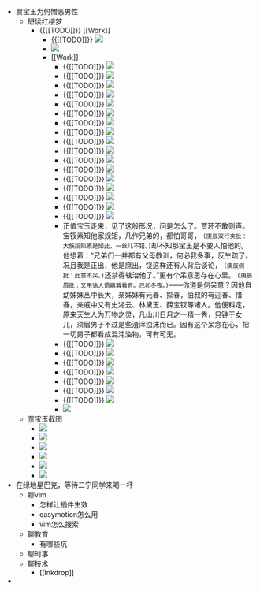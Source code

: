 - 贾宝玉为何憎恶男性
    - 研读红楼梦
        - {{[[TODO]]}} [[Work]]
            - {{[[TODO]]}} ![](https://firebasestorage.googleapis.com/v0/b/firescript-577a2.appspot.com/o/imgs%2Fapp%2Fhaozhongwen%2F6NOg2sS28p.png?alt=media&token=a41522f7-6cec-4249-aefc-7878abcdbf77)
            - ![](https://firebasestorage.googleapis.com/v0/b/firescript-577a2.appspot.com/o/imgs%2Fapp%2Fhaozhongwen%2FvYXetkifOB.png?alt=media&token=5fe8511a-1479-42d8-81f9-ba564c300137)
            - [[Work]]
                - {{[[TODO]]}} ![](https://firebasestorage.googleapis.com/v0/b/firescript-577a2.appspot.com/o/imgs%2Fapp%2Fhaozhongwen%2FXVpiKAbW62.png?alt=media&token=97186510-e1ce-48af-aa1d-2fa368b93993)
                - {{[[TODO]]}} ![](https://firebasestorage.googleapis.com/v0/b/firescript-577a2.appspot.com/o/imgs%2Fapp%2Fhaozhongwen%2FFO6K65CfqJ.png?alt=media&token=c4e24ab5-c8b6-412f-b4a9-d0653adb0825)
                - {{[[TODO]]}} ![](https://firebasestorage.googleapis.com/v0/b/firescript-577a2.appspot.com/o/imgs%2Fapp%2Fhaozhongwen%2F-CCIQ6FKNP.png?alt=media&token=d8b96159-358a-4ccb-8a84-83f1dbd23b1f)
                - {{[[TODO]]}} ![](https://firebasestorage.googleapis.com/v0/b/firescript-577a2.appspot.com/o/imgs%2Fapp%2Fhaozhongwen%2FwPEvlxa0cN.png?alt=media&token=308e8d26-c2b1-4279-9253-585853cbe857)
                - {{[[TODO]]}} ![](https://firebasestorage.googleapis.com/v0/b/firescript-577a2.appspot.com/o/imgs%2Fapp%2Fhaozhongwen%2FiPnJ3qMoQW.png?alt=media&token=fc2f2586-6269-4f27-ad41-f17649006784)
                - {{[[TODO]]}} ![](https://firebasestorage.googleapis.com/v0/b/firescript-577a2.appspot.com/o/imgs%2Fapp%2Fhaozhongwen%2FveAX4jHO68.png?alt=media&token=8f1c9c70-ceac-43ee-af38-7a2b67c1973c)
                - {{[[TODO]]}} ![](https://firebasestorage.googleapis.com/v0/b/firescript-577a2.appspot.com/o/imgs%2Fapp%2Fhaozhongwen%2FpkGG4ETc4Q.png?alt=media&token=87172ca0-2b53-46e4-ab75-e1f83379b3f5)
                - {{[[TODO]]}} ![](https://firebasestorage.googleapis.com/v0/b/firescript-577a2.appspot.com/o/imgs%2Fapp%2Fhaozhongwen%2F86bEkhvUG_.png?alt=media&token=ee198307-92ff-4370-b954-3c5fbbf6664f)
                - {{[[TODO]]}} ![](https://firebasestorage.googleapis.com/v0/b/firescript-577a2.appspot.com/o/imgs%2Fapp%2Fhaozhongwen%2FOBLatOt1Rv.png?alt=media&token=3ebaa81e-2028-4884-9f14-0b1bb93d7bcf)
                - {{[[TODO]]}} ![](https://firebasestorage.googleapis.com/v0/b/firescript-577a2.appspot.com/o/imgs%2Fapp%2Fhaozhongwen%2FZRkOEvu996.png?alt=media&token=a33ae60e-15ce-4493-8009-532f60db43d0)
                - {{[[TODO]]}} ![](https://firebasestorage.googleapis.com/v0/b/firescript-577a2.appspot.com/o/imgs%2Fapp%2Fhaozhongwen%2FtcmizbUeYU.png?alt=media&token=f5637b57-4dfa-4a5a-9b51-d8645acb6fa3)
                - {{[[TODO]]}} ![](https://firebasestorage.googleapis.com/v0/b/firescript-577a2.appspot.com/o/imgs%2Fapp%2Fhaozhongwen%2FLoGN2Ib-GO.png?alt=media&token=57581094-dd88-447a-bd61-dbfbc837a5f0)
                - {{[[TODO]]}} ![](https://firebasestorage.googleapis.com/v0/b/firescript-577a2.appspot.com/o/imgs%2Fapp%2Fhaozhongwen%2FM6T87t5nMw.png?alt=media&token=681f4396-73b5-48e2-8262-2cb20b82748e)
                - {{[[TODO]]}} ![](https://firebasestorage.googleapis.com/v0/b/firescript-577a2.appspot.com/o/imgs%2Fapp%2Fhaozhongwen%2FZ2RDienh0v.png?alt=media&token=8e076695-ed44-44d6-a4d2-874ab29f1847)
                - {{[[TODO]]}} ![](https://firebasestorage.googleapis.com/v0/b/firescript-577a2.appspot.com/o/imgs%2Fapp%2Fhaozhongwen%2FN7XMyFxfAz.png?alt=media&token=d76bdb98-0941-40bd-b68e-1ec0a9771a5f)
                - {{[[TODO]]}} ![](https://firebasestorage.googleapis.com/v0/b/firescript-577a2.appspot.com/o/imgs%2Fapp%2Fhaozhongwen%2Fq0pWnlvNHh.png?alt=media&token=3073441f-33b1-498a-818e-12057df8b329)
                - {{[[TODO]]}} ![](https://firebasestorage.googleapis.com/v0/b/firescript-577a2.appspot.com/o/imgs%2Fapp%2Fhaozhongwen%2F1WXOp5AJto.png?alt=media&token=a1c3faaf-06ec-4e90-8ece-33389bc3dce8)
                - 正值宝玉走来，见了这般形况，问是怎么了。贾环不敢则声。宝钗素知他家规矩，凡作兄弟的，都怕哥哥， ```(庚辰双行夹批：大族规矩原是如此，一丝儿不错。)```却不知那宝玉是不要人怕他的。他想着：“兄弟们一并都有父母教训，何必我多事，反生疏了。况且我是正出，他是庶出，饶这样还有人背后谈论， ```(庚辰侧批：此意不呆。)```还禁得辖治他了。”更有个呆意思存在心里。 ```(庚辰眉批：又用讳人语瞒着看官。己卯冬夜。)```――你道是何呆意？因他自幼姊妹丛中长大，亲姊妹有元春、探春，伯叔的有迎春、惜春，亲戚中又有史湘云、林黛玉、薛宝钗等诸人。他便料定，原来天生人为万物之灵，凡山川日月之一精一秀，只钟于女儿，须眉男子不过是些渣滓浊沫而已。因有这个呆念在心，把一切男子都看成混沌浊物，可有可无。
                - {{[[TODO]]}} ![](https://firebasestorage.googleapis.com/v0/b/firescript-577a2.appspot.com/o/imgs%2Fapp%2Fhaozhongwen%2F_T80wxJ4Xx.png?alt=media&token=80bd7e50-f253-4951-8686-3058ee1b6f91)
                - {{[[TODO]]}} ![](https://firebasestorage.googleapis.com/v0/b/firescript-577a2.appspot.com/o/imgs%2Fapp%2Fhaozhongwen%2FRxf3kFYwAi.png?alt=media&token=c4aab45a-3c2b-4c76-a746-56a79ea73fe9)
                - {{[[TODO]]}} ![](https://firebasestorage.googleapis.com/v0/b/firescript-577a2.appspot.com/o/imgs%2Fapp%2Fhaozhongwen%2FqsXRgKpIPP.png?alt=media&token=325df4e8-9aea-4704-9b8d-2053f0c9643a)
                - {{[[TODO]]}} ![](https://firebasestorage.googleapis.com/v0/b/firescript-577a2.appspot.com/o/imgs%2Fapp%2Fhaozhongwen%2FN4-MqaBIUr.png?alt=media&token=f156c12b-6906-414c-b032-f0196e35aaa0)
                - {{[[TODO]]}} ![](https://firebasestorage.googleapis.com/v0/b/firescript-577a2.appspot.com/o/imgs%2Fapp%2Fhaozhongwen%2F0VS9-nqwyP.png?alt=media&token=b9a1ad42-5dcb-4fde-9369-8c2bfb8f6046)
                - {{[[TODO]]}} ![](https://firebasestorage.googleapis.com/v0/b/firescript-577a2.appspot.com/o/imgs%2Fapp%2Fhaozhongwen%2FUNp30gFIGc.png?alt=media&token=ca3b8b52-87d4-4d20-aec9-eb1cbe994037)
                - {{[[TODO]]}} ![](https://firebasestorage.googleapis.com/v0/b/firescript-577a2.appspot.com/o/imgs%2Fapp%2Fhaozhongwen%2FzK1WTejA7z.png?alt=media&token=b6deffd3-cf56-4b78-bf17-c314c8e0c583)
                - ![](https://firebasestorage.googleapis.com/v0/b/firescript-577a2.appspot.com/o/imgs%2Fapp%2Fhaozhongwen%2FUaBd47rTRH.png?alt=media&token=9d8c7125-4242-4db2-99f0-c7be09354ea6)
    - 贾宝玉截图
        - ![](https://firebasestorage.googleapis.com/v0/b/firescript-577a2.appspot.com/o/imgs%2Fapp%2Fhaozhongwen%2Fj2yt6Smdtm.25.00%20PM.png?alt=media&token=99385365-ee67-42bb-9547-eecdca8111ab)
        - ![](https://firebasestorage.googleapis.com/v0/b/firescript-577a2.appspot.com/o/imgs%2Fapp%2Fhaozhongwen%2FFyvgn-k45W.35.40%20PM.png?alt=media&token=c8e4c9af-5470-4de1-bed3-e0907a43e874)
        - ![](https://firebasestorage.googleapis.com/v0/b/firescript-577a2.appspot.com/o/imgs%2Fapp%2Fhaozhongwen%2Fp_ky8lW_FT.34.17%20PM.png?alt=media&token=2688784c-181d-487b-8ea7-c561bb26de1d)
        - ![](https://firebasestorage.googleapis.com/v0/b/firescript-577a2.appspot.com/o/imgs%2Fapp%2Fhaozhongwen%2FOgB7ZXebb7.32.17%20PM.png?alt=media&token=4866269d-8191-417d-bc44-90585cce4afc)
        - ![](https://firebasestorage.googleapis.com/v0/b/firescript-577a2.appspot.com/o/imgs%2Fapp%2Fhaozhongwen%2F56G7GDq6Vr.54.41%20AM.png?alt=media&token=373dce71-b482-46a6-8016-746382aea597)
        - ![](https://firebasestorage.googleapis.com/v0/b/firescript-577a2.appspot.com/o/imgs%2Fapp%2Fhaozhongwen%2FCHvOXMxd-H.04.46%20AM.png?alt=media&token=b8e2fbff-00da-42ce-aa7c-a1f5f2f7f66a)
- 在绿地星巴克，等待二宁同学来喝一杯
    - 聊vim
        - 怎样让插件生效
        - easymotion怎么用
        - vim怎么搜索
    - 聊教育
        - 有哪些坑
    - 聊时事
    - 聊技术
        - [[Inkdrop]]
- 
